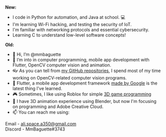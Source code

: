 **New:**

- I code in Python for automation, and Java at school. 💻 
- I'm learning Wi-Fi hacking, and testing the security of IoT.
- I'm familiar with networking protocols and essential cybersecurity. 
- Learning C to understand low-level software concepts! 

**Old:**

- 👋 Hi, I’m @mmbaguette
- 👀 I’m into in computer programming, mobile app development with Flutter, OpenCV computer vision and animation.
- 👓 As you can tell from [my GitHub repositories](https://github.com/mmbaguette?tab=repositories "My Projects"), I spend most of my time working on OpenCV-related computer vision programs.
- 🦋 Flutter, a mobile app development framework [made by Google](https://flutter.dev "Flutter") is the latest thing I've learned.
- 🎮 Sometimes, I like using Roblox for simple [3D game programming](https://www.roblox.com/games/4859404988/LIVE-Plane-Spotting-at-Toronto-Pearson-Airport)
- 🌱 I have 3D animation experience using Blender, but now I'm focusing on programming and Adobe Creative Cloud.
- 📫 You can reach me using:

Email - ali.space.a350@gmail.com\
Discord - MmBaguette#3743
